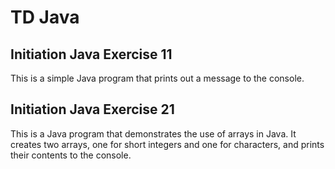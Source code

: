 # TD Java
## Initiation Java Exercise 11

This is a simple Java program that prints out a message to the console. 


## Initiation Java Exercise 21

This is a Java program that demonstrates the use of arrays in Java. It creates two arrays, one for short integers and one for characters, and prints their contents to the console.




